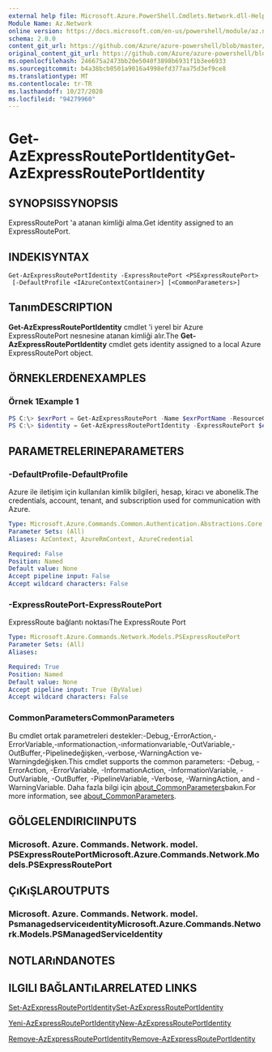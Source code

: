 ```yaml
---
external help file: Microsoft.Azure.PowerShell.Cmdlets.Network.dll-Help.xml
Module Name: Az.Network
online version: https://docs.microsoft.com/en-us/powershell/module/az.network/get-azexpressrouteportidentity
schema: 2.0.0
content_git_url: https://github.com/Azure/azure-powershell/blob/master/src/Network/Network/help/Get-AzExpressRoutePortIdentity.md
original_content_git_url: https://github.com/Azure/azure-powershell/blob/master/src/Network/Network/help/Get-AzExpressRoutePortIdentity.md
ms.openlocfilehash: 246675a2473bb20e5040f3898b6931f1b3ee6933
ms.sourcegitcommit: b4a38bcb0501a9016a4998efd377aa75d3ef9ce8
ms.translationtype: MT
ms.contentlocale: tr-TR
ms.lasthandoff: 10/27/2020
ms.locfileid: "94279960"
---
```

# <span data-ttu-id="1aeac-101">Get-AzExpressRoutePortIdentity</span><span class="sxs-lookup"><span data-stu-id="1aeac-101">Get-AzExpressRoutePortIdentity</span></span>

## <span data-ttu-id="1aeac-102">SYNOPSIS</span><span class="sxs-lookup"><span data-stu-id="1aeac-102">SYNOPSIS</span></span>
<span data-ttu-id="1aeac-103">ExpressRoutePort 'a atanan kimliği alma.</span><span class="sxs-lookup"><span data-stu-id="1aeac-103">Get identity assigned to an ExpressRoutePort.</span></span>

## <span data-ttu-id="1aeac-104">INDEKI</span><span class="sxs-lookup"><span data-stu-id="1aeac-104">SYNTAX</span></span>

```
Get-AzExpressRoutePortIdentity -ExpressRoutePort <PSExpressRoutePort>
 [-DefaultProfile <IAzureContextContainer>] [<CommonParameters>]
```

## <span data-ttu-id="1aeac-105">Tanım</span><span class="sxs-lookup"><span data-stu-id="1aeac-105">DESCRIPTION</span></span>
<span data-ttu-id="1aeac-106">**Get-AzExpressRoutePortIdentity** cmdlet 'i yerel bir Azure ExpressRoutePort nesnesine atanan kimliği alır.</span><span class="sxs-lookup"><span data-stu-id="1aeac-106">The **Get-AzExpressRoutePortIdentity** cmdlet gets identity assigned to a local Azure ExpressRoutePort object.</span></span>

## <span data-ttu-id="1aeac-107">ÖRNEKLERDEN</span><span class="sxs-lookup"><span data-stu-id="1aeac-107">EXAMPLES</span></span>

### <span data-ttu-id="1aeac-108">Örnek 1</span><span class="sxs-lookup"><span data-stu-id="1aeac-108">Example 1</span></span>
```powershell
PS C:\> $exrPort = Get-AzExpressRoutePort -Name $exrPortName -ResourceGroupName $resgpName
PS C:\> $identity = Get-AzExpressRoutePortIdentity -ExpressRoutePort $exrPort
```

## <span data-ttu-id="1aeac-109">PARAMETRELERINE</span><span class="sxs-lookup"><span data-stu-id="1aeac-109">PARAMETERS</span></span>

### <span data-ttu-id="1aeac-110">-DefaultProfile</span><span class="sxs-lookup"><span data-stu-id="1aeac-110">-DefaultProfile</span></span>
<span data-ttu-id="1aeac-111">Azure ile iletişim için kullanılan kimlik bilgileri, hesap, kiracı ve abonelik.</span><span class="sxs-lookup"><span data-stu-id="1aeac-111">The credentials, account, tenant, and subscription used for communication with Azure.</span></span>

```yaml
Type: Microsoft.Azure.Commands.Common.Authentication.Abstractions.Core.IAzureContextContainer
Parameter Sets: (All)
Aliases: AzContext, AzureRmContext, AzureCredential

Required: False
Position: Named
Default value: None
Accept pipeline input: False
Accept wildcard characters: False
```

### <span data-ttu-id="1aeac-112">-ExpressRoutePort</span><span class="sxs-lookup"><span data-stu-id="1aeac-112">-ExpressRoutePort</span></span>
<span data-ttu-id="1aeac-113">ExpressRoute bağlantı noktası</span><span class="sxs-lookup"><span data-stu-id="1aeac-113">The ExpressRoute Port</span></span>

```yaml
Type: Microsoft.Azure.Commands.Network.Models.PSExpressRoutePort
Parameter Sets: (All)
Aliases:

Required: True
Position: Named
Default value: None
Accept pipeline input: True (ByValue)
Accept wildcard characters: False
```

### <span data-ttu-id="1aeac-114">CommonParameters</span><span class="sxs-lookup"><span data-stu-id="1aeac-114">CommonParameters</span></span>
<span data-ttu-id="1aeac-115">Bu cmdlet ortak parametreleri destekler:-Debug,-ErrorAction,-ErrorVariable,-ınformationaction,-ınformationvariable,-OutVariable,-OutBuffer,-Pipelinedeğişken,-verbose,-WarningAction ve-Warningdeğişken.</span><span class="sxs-lookup"><span data-stu-id="1aeac-115">This cmdlet supports the common parameters: -Debug, -ErrorAction, -ErrorVariable, -InformationAction, -InformationVariable, -OutVariable, -OutBuffer, -PipelineVariable, -Verbose, -WarningAction, and -WarningVariable.</span></span> <span data-ttu-id="1aeac-116">Daha fazla bilgi için [about_CommonParameters](http://go.microsoft.com/fwlink/?LinkID=113216)bakın.</span><span class="sxs-lookup"><span data-stu-id="1aeac-116">For more information, see [about_CommonParameters](http://go.microsoft.com/fwlink/?LinkID=113216).</span></span>

## <span data-ttu-id="1aeac-117">GÖLGELENDIRICI</span><span class="sxs-lookup"><span data-stu-id="1aeac-117">INPUTS</span></span>

### <span data-ttu-id="1aeac-118">Microsoft. Azure. Commands. Network. model. PSExpressRoutePort</span><span class="sxs-lookup"><span data-stu-id="1aeac-118">Microsoft.Azure.Commands.Network.Models.PSExpressRoutePort</span></span>

## <span data-ttu-id="1aeac-119">ÇıKıŞLAR</span><span class="sxs-lookup"><span data-stu-id="1aeac-119">OUTPUTS</span></span>

### <span data-ttu-id="1aeac-120">Microsoft. Azure. Commands. Network. model. Psmanagedserviceıdentity</span><span class="sxs-lookup"><span data-stu-id="1aeac-120">Microsoft.Azure.Commands.Network.Models.PSManagedServiceIdentity</span></span>

## <span data-ttu-id="1aeac-121">NOTLARıNDA</span><span class="sxs-lookup"><span data-stu-id="1aeac-121">NOTES</span></span>

## <span data-ttu-id="1aeac-122">ILGILI BAĞLANTıLAR</span><span class="sxs-lookup"><span data-stu-id="1aeac-122">RELATED LINKS</span></span>
[<span data-ttu-id="1aeac-123">Set-AzExpressRoutePortIdentity</span><span class="sxs-lookup"><span data-stu-id="1aeac-123">Set-AzExpressRoutePortIdentity</span></span>](./Set-AzExpressRoutePortIdentity.md)

[<span data-ttu-id="1aeac-124">Yeni-AzExpressRoutePortIdentity</span><span class="sxs-lookup"><span data-stu-id="1aeac-124">New-AzExpressRoutePortIdentity</span></span>](./New-AzExpressRoutePortIdentity.md)

[<span data-ttu-id="1aeac-125">Remove-AzExpressRoutePortIdentity</span><span class="sxs-lookup"><span data-stu-id="1aeac-125">Remove-AzExpressRoutePortIdentity</span></span>](./Remove-AzExpressRoutePortIdentity.md)